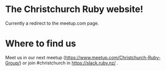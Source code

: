# The Christchurch Ruby website!

Currently a redirect to the meetup.com page.

# Where to find us

Meet us in our next meetup (https://www.meetup.com/Christchurch-Ruby-Group/) or join #christchurch in https://slack.ruby.nz/ .
